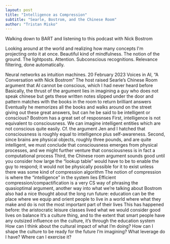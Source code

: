 ```yaml
---
layout: post
title: "Intelligence as Compression"
subtitle: "Searle, Bostrom, and the Chinese Room" 
author: "Tristan Misko"
---
```


Walking down to BART and listening to this podcast with Nick Bostrom

Looking around at the world and realizing how many concepts I'm projecting onto it at once.  Beautiful kind of mindfulness.  The notion of the ground.  The lightposts.  Attention.  Subconscious recognitions.  Relevance filtering, done automatically. 

Neural networks as intuition machines. 
20 February 2023
Voices in AI, “A Conversation with Nick Bostrom”
The host raised Searle’s Chinese Room argument that AI cannot be conscious, which I had never heard before
Basically, the thrust of the argument lies in imagining a guy who does not speak chinese but gets these written notes slipped under the door and pattern matches with the books in the room to return brilliant answers
Eventually he memorizes all the books and walks around on the street giving out these great answers, but can he be said to be intelligent or conscious?
Bostrom has a great set of resposnses
First, intelligence is not equivalent to consciousness.  We can imagine intelligent entities which are not conscious quite easily.  Cf. the argument Jen and I hatched that consciousness is roughly equal to intelligence plus self-awareness.
Second, since brains are physical objects, roughly three pounds, and are quite intelligent, we must conclude that consciousness emerges from physical processes, and we might further venture that consciousness is in fact a computational process
Third, the Chinese room argument sounds good until you consider how large the “lookup table” would have to be to enable the guy to respond; it would not be physically possible for it to exist unless there was some kind of compression algorithm
The notion of compression is where the “intelligence” in the system lies
Efficient compression/compactification is a very CS way of phrasing the quasioptimal argument, another way into what we’re talking about
Bostrom also had a nice thought about the long run future: education can be the place where we equip and orient people to live in a world where what they make and do is not the most important part of their lives
This has happened before: the aristocratic leisure classes lived what we would consider good lives on balance
It’s a culture thing, and to the extent that smart people have any outsized influence on the culture, it’s through the education system
How can I think about the cultural impact of what I’m doing? How can I shape the culture to be ready for the future I’m imagining? What leverage do I have?  Where can I exercise it?